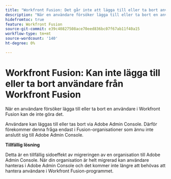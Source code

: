 ```yaml
---
title: "Workfront Fusion: Det går inte att lägga till eller ta bort användare från Workfront Fusion"
description: "När en användare försöker lägga till eller ta bort en användare i Workfront Fusion kan de inte göra det."
hidefromtoc: true
feature: Workfront Fusion
source-git-commit: e39c40827508ace70eed836bc07f67ab11f40a15
workflow-type: tm+mt
source-wordcount: '140'
ht-degree: 0%

---
```


# Workfront Fusion: Kan inte lägga till eller ta bort användare från Workfront Fusion

När en användare försöker lägga till eller ta bort en användare i Workfront Fusion kan de inte göra det.

Användare kan läggas till eller tas bort via Adobe Admin Console. Därför förekommer denna fråga endast i Fusion-organisationer som ännu inte anslutit sig till Adobe Admin Console.

**Tillfällig lösning**

Detta är en tillfällig sidoeffekt av migreringen av en organisation till Adobe Admin Console. När din organisation är helt migrerad kan användare hanteras i Adobe Admin Console och det kommer inte längre att behövas att hantera användare i Workfront Fusion-programmet.

<!--_First reported on June 1, 2024._ -->







